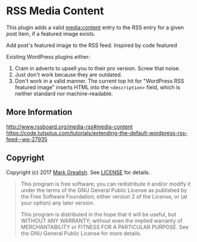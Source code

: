 # RSS Media Content
This plugin adds a valid [media:content][1] entry to the RSS entry for a given post item, if a featured image exists.

Add post's featured image to the RSS feed. Inspired by code featured

Existing WordPress plugins either:

1. Cram in adverts to upsell you to their pro version. Screw that noise.
2. Just don't work because they are outdated.
3. Don't work in a valid manner. The current top hit for "WordPress RSS featured image" inserts HTML into the `<description>` field, which is neither standard nor machine-readable.

## More Information
<http://www.rssboard.org/media-rss#media-content>  
<https://code.tutsplus.com/tutorials/extending-the-default-wordpress-rss-feed--wp-27935>

## Copyright
Copyright (c) 2017 [Mark Grealish][2]. See [LICENSE](LICENSE) for details.

> This program is free software; you can redistribute it and/or modify
> it under the terms of the GNU General Public License as published by
> the Free Software Foundation; either version 2 of the License, or
> (at your option) any later version.
>
> This program is distributed in the hope that it will be useful,
> but WITHOUT ANY WARRANTY; without even the implied warranty of
> MERCHANTABILITY or FITNESS FOR A PARTICULAR PURPOSE.  See the
> GNU General Public License for more details.

[1]: http://www.rssboard.org/media-rss#media-content "media:content"
[2]: https://www.bhalash.com "Real Men Wear Beards"
